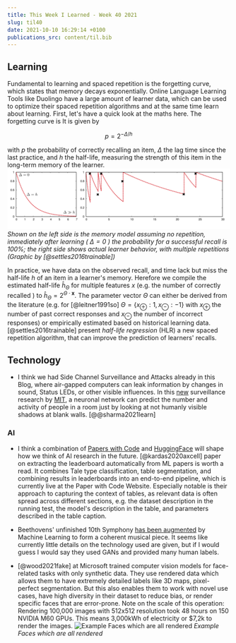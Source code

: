```yaml
---
title: This Week I Learned - Week 40 2021
slug: til40
date: 2021-10-10 16:29:14 +0100
publications_src: content/til.bib
--- 
```



## Learning
Fundamental to learning and spaced repetition is the forgetting curve, which states that memory decays exponentially. Online Language Learning Tools like Duolingo have a large amount of learner data, which can be used to optimize their spaced repetition algorithms and at the same time learn about learning. First, let's have a quick look at the maths here. The forgetting curve is  It is given by 

$$p=2^{-\Delta / h}$$

with $p$ the probability of correctly recalling an item, $\Delta$ the lag time since the last practice, and $h$ the half-life, measuring the strength of this item in the long-term memory of the learner.
![Model of forgetting](../images/weekly/forgetting.svg)
*Shown on the left side is the memory model assuming no repetition, immediately after learning ( $\Delta=0$ ) the probability for a successful recall is 100%; the right side shows actual learner behavior, with multiple repetitions (Graphic by [@settles2016trainable])*

In practice, we have data on the observed recall, and time lack but miss the half-life $h$ of an item in a learner's memory. Herefore we compile the estimated half-life $\hat{h}_{\Theta}$ for multiple features $x$ (e.g. the number of correctly recalled ) to $\hat{h}_{\Theta}=2^{\Theta \cdot \mathbf{x}}$. The parameter vector $\Theta$ can either be derived from the literature (e.g. for [@leitner1991so] $\Theta=\left\{x_{\oplus}: 1, x_{\ominus}:-1\right\}$ with $x_{\oplus}$ the number of past correct responses and $x_{\ominus}$ the number of incorrect responses) or empirically estimated based on historical learning data. [@settles2016trainable] present *half-life regression* (HLR) a new spaced repetition algorithm, that can improve the prediction of learners' recalls.

## Technology 
* I think we had Side Channel Surveillance and Attacks already in this Blog, where air-gapped computers can leak information by changes in sound, Status LEDs, or other visible influences. In this [new](https://www.scientificamerican.com/article/a-blank-wall-can-show-how-many-people-are-in-a-room-and-what-theyre-doing/) surveillance research by [MIT](http://wallcamera.csail.mit.edu/), a neuronal network can predict the number and activity of people in a room just by looking at not humanly visible shadows at blank walls. [@@sharma2021learn]

### AI 
* I think a combination of [Papers with Code](https://paperswithcode.com/) and [HuggingFace](https://huggingface.co/) will shape how we think of AI research in the future. [@kardas2020axcell] paper on extracting the leaderboard automatically from ML papers is worth a read. It combines Tale type classification, table segmentation, and combining results in leaderboards into an end-to-end pipeline, which is currently live at the Paper with Code Website. Especially notable is their approach to capturing the context of tables, as relevant data is often spread across different sections, e.g. the dataset description in the running test, the model's description in the table, and parameters described in the table caption.

* Beethovens' unfinished 10th Symphony [has been augmented](https://theconversation.com/how-a-team-of-musicologists-and-computer-scientists-completed-beethovens-unfinished-10th-symphony-168160) by Machine Learning to form a coherent musical piece. It seems like currently little details on the technology used are given, but if I would guess I would say they used GANs and provided many human labels.

* [@wood2021fake] at Microsoft trained computer vision models for face-related tasks with only synthetic data. They use rendered data which allows them to have extremely detailed labels like 3D maps, pixel-perfect segmentation. But this also enables them to work with novel use cases, have high diversity in their dataset to reduce bias, or render specific faces that are error-prone. Note on the scale of this operation: Rendering 100,000 images with 512x512 resolution took 48 hours on 150 NVIDIA M60 GPUs. This means  3,000kWh of electricity or $7,2k to render the images.
![Example Faces which are all rendered](../images/weekly/faces.png)
*Example Faces which are all rendered*